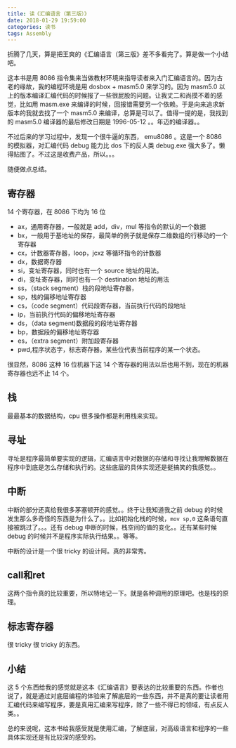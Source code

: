 ```yaml
---
title: 读《汇编语言（第三版）》
date: 2018-01-29 19:59:00
categories: 读书
tags: Assembly
---
```


折腾了几天，算是把王爽的《汇编语言（第三版》差不多看完了。算是做一个小结吧。

这本书是用 8086 指令集来当做教材环境来指导读者来入门汇编语言的。因为古老的缘故，我的编程环境是用 dosbox + masm5.0 来学习的。因为 masm5.0 以上的版本编译汇编代码的时候报了一些很屁股的问题。让我丈二和尚摸不着的感觉，比如用 masm.exe 来编译的时候，回报错需要另一个依赖。于是向来追求新版本的我就去找了一个 masm5.0 来编译，总算是可以了。值得一提的是，我找到的 masm5.0 编译器的最后修改日期是 1996-05-12 。。年迈的编译器。。

不过后来的学习过程中，发现一个很牛逼的东西， emu8086 。这是一个 8086 的模拟器，对汇编代码 debug 能力比 dos 下的反人类 debug.exe 强大多了。懒得贴图了。不过这是收费产品，所以。。。

随便做点总结。

## 寄存器
14 个寄存器，在 8086 下均为 16 位
- ax，通用寄存器，一般就是 add，div，mul 等指令的默认的一个数据
- bx，一般用于基地址的保存，最简单的例子就是保存二维数组的行移动的一个寄存器
- cx，计数器寄存器，loop，jcxz 等循环指令的计数器
- dx，数据寄存器
- si，变址寄存器，同时也有一个 source 地址的用法。
- di，变址寄存器，同时也有一个 destination 地址的用法
- ss，（stack segment）栈的段地址寄存器，
- sp，栈的偏移地址寄存器
- cs，（code segment）代码段寄存器，当前执行代码的段地址
- ip，当前执行代码的偏移地址寄存器
- ds，（data segment)数据段的段地址寄存器
- bp，数据段的偏移地址寄存器
- es，（extra segment）附加段寄存器
- pwd,程序状态字，标志寄存器。某些位代表当前程序的某一个状态。


很显然，8086 这种 16 位机器下这 14 个寄存器的用法以后也用不到，现在的机器寄存器也远不止 14 个。

## 栈
最最基本的数据结构，cpu 很多操作都是利用栈来实现。

## 寻址
寻址是程序最简单要实现的逻辑，汇编语言中对数据的存储和寻找让我理解数据在程序中到底是怎么存储和执行的。这些底层的具体实现还是挺搞笑的我感觉。。

## 中断
中断的部分还真给我很多茅塞顿开的感觉。。终于让我知道我之前 debug 的时候发生那么多奇怪的东西是为什么了。。比如初始化栈的时候，`mov sp,0` 这条语句直接被跳过了。。。还有 debug 中断的时候，栈空间的值的变化。。还有某些时候 debug 的时候并不是程序实际执行结果。。等等。

中断的设计是一个很 tricky 的设计阿。真的非常秀。

## call和ret
这两个指令真的比较重要，所以特地记一下。就是各种调用的原理吧。也是栈的原理。

## 标志寄存器
很 tricky 很 tricky 的东西。

## 小结
这 5 个东西给我的感觉就是这本《汇编语言》要表达的比较重要的东西。作者也说了，就是通过对底层编程的体验来了解底层的一些东西，并不是真的要让读者用汇编代码来编写程序，要是真用汇编来写程序，除了一些不得已的领域，有点反人类。。

总的来说呢，这本书给我感受就是使用汇编，了解底层，对高级语言和程序的一些具体实现还是有比较深的感受的。
